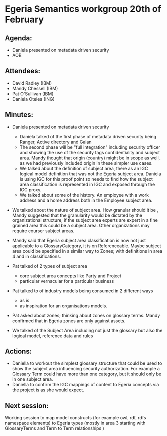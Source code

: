# Egeria Semantics workgroup 20th of February

## Agenda:
* Daniela presented on metadata driven security 
* AOB 

## Attendees:
* David Radley (IBM)
* Mandy Chessell (IBM)
* Pat O'Sullivan (IBM)
* Daniela Otelea (ING)



## Minutes:

* Daniela presented on metadata driven security 
    * Daniela talked of the first phase of metadata driven security being Ranger, Active directory and Gaian
    * The second phase will be "full integration" including security officer and showing the use of the security tags confidentiality and subject area. 
    Mandy thought that origin (country)  might be in scope as well, as we had previously included origin in these simpler use cases.
   * We talked about the definition of subject area, there as an IGC logical model definition that was not the Egeria subject area. Daniela is using IGC
   for this proof point so needs to find how the subject area classification is represented in IGC and exposed through the IGC proxy.
   * We talked about some of the history. An employee with a work address and a home address both in the Employee subject area.
* We talked about the nature of subject area. How granular should it be , Mandy suggested that the granularity would be dictated by
   the organizational structure; if the subject area experts are expert in a fine grained area this could be a subject area. Other organizations may require
    courser subject areas. 
* Mandy said that Egeria subject area classification is now not just applicable to a GlossaryCategory, it is on Referenceable. Maybe subject area could 
be specified in a similar way to Zones; with definitions in area 4 and in classifications.        
* Pat talked of 2 types of subject area
    * core subject area concepts like Party and Project 
    * particular vernacular for a particular business
* Pat talked to of industry models being consumed in 2 different ways 
    * as is 
    * as inspiration for an organisations models. 
* Pat asked about zones; thinking about zones on glossary terms. Mandy confirmed that in Egeria zones are only against assets.
                   
* We talked of the Subject Area including not just the glossary but also the logical model, reference data and rules
## Actions:
* Daniella to workout the simplest glossary structure that could be used to show the subject area influencing security authorization. For example
a Glossary Term could have more than one category, but it should only be in one subject area.
* Daniella to confirm the IGC mappings of content to Egeria concepts via the project is as she would expect.    
## Next session:
Working session to map model constructs (for example owl, rdf, rdfs namespace elements) to Egeria types 
(mostly in area 3 starting with GlossaryTerms and Term to Term relationships ) 